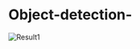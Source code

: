 # Object-detection-
![Result1](https://github.com/srinithish/product-recognition/blob/master/results/download%20(8).png)
